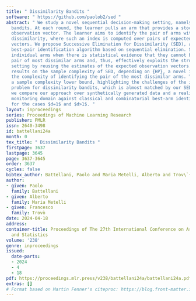 ```yaml
---
title: " Dissimilarity Bandits "
software: " https://github.com/paolob2/sed "
abstract: " We study a novel sequential decision-making setting, namely the dissimilarity
  bandits. At each round, the learner pulls an arm that provides a stochastic d-dimensional
  observation vector. The learner aims to identify the pair of arms with the maximum
  dissimilarity, where such an index is computed over pairs of expected observation
  vectors. We propose Successive Elimination for Dissimilarity (SED), a fixed-confidence
  best-pair identification algorithm based on sequential elimination. SED discards
  individual arms when there is statistical evidence that they cannot belong to a
  pair of most dissimilar arms and, thus, effectively exploits the structure of the
  setting by reusing the estimates of the expected observation vectors. We provide
  results on the sample complexity of SED, depending on {HP}, a novel index characterizing
  the complexity of identifying the pair of the most dissimilar arms. Then, we provide
  a sample complexity lower bound, highlighting the challenges of the identification
  problem for dissimilarity bandits, which is almost matched by our SED. Finally,
  we compare our approach over synthetically generated data and a realistic environmental
  monitoring domain against classical and combinatorial best-arm identification algorithms
  for the cases $d=1$ and $d>1$. "
layout: inproceedings
series: Proceedings of Machine Learning Research
publisher: PMLR
issn: 2640-3498
id: battellani24a
month: 0
tex_title: " Dissimilarity Bandits "
firstpage: 3637
lastpage: 3645
page: 3637-3645
order: 3637
cycles: false
bibtex_author: Battellani, Paolo and Maria Metelli, Alberto and Trov\`{o}, Francesco
author:
- given: Paolo
  family: Battellani
- given: Alberto
  family: Maria Metelli
- given: Francesco
  family: Trovò
date: 2024-04-18
address:
container-title: Proceedings of The 27th International Conference on Artificial Intelligence
  and Statistics
volume: '238'
genre: inproceedings
issued:
  date-parts:
  - 2024
  - 4
  - 18
pdf: https://proceedings.mlr.press/v238/battellani24a/battellani24a.pdf
extras: []
# Format based on Martin Fenner's citeproc: https://blog.front-matter.io/posts/citeproc-yaml-for-bibliographies/
---
```

